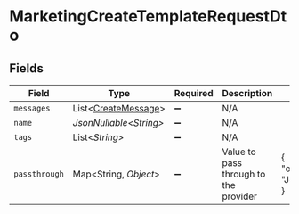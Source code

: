 # MarketingCreateTemplateRequestDto


## Fields

| Field                                                            | Type                                                             | Required                                                         | Description                                                      | Example                                                          |
| ---------------------------------------------------------------- | ---------------------------------------------------------------- | ---------------------------------------------------------------- | ---------------------------------------------------------------- | ---------------------------------------------------------------- |
| `messages`                                                       | List\<[CreateMessage](../../models/components/CreateMessage.md)> | :heavy_minus_sign:                                               | N/A                                                              |                                                                  |
| `name`                                                           | *JsonNullable\<String>*                                          | :heavy_minus_sign:                                               | N/A                                                              |                                                                  |
| `tags`                                                           | List\<*String*>                                                  | :heavy_minus_sign:                                               | N/A                                                              |                                                                  |
| `passthrough`                                                    | Map\<String, *Object*>                                           | :heavy_minus_sign:                                               | Value to pass through to the provider                            | {<br/>"other_known_names": "John Doe"<br/>}                      |